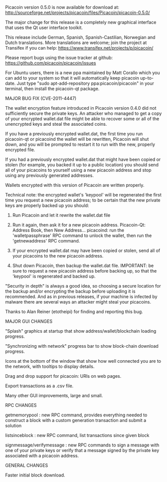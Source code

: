 Picacoin version 0.5.0 is now available for download at:
http://sourceforge.net/projects/picacoin/files/Picacoin/picacoin-0.5.0/

The major change for this release is a completely new graphical interface that uses the Qt user interface toolkit.

This release include German, Spanish, Spanish-Castilian, Norwegian and Dutch translations. More translations are welcome; join the project at Transifex if you can help:
https://www.transifex.net/projects/p/picacoin/

Please report bugs using the issue tracker at github:
https://github.com/picacoin/picacoin/issues

For Ubuntu users, there is a new ppa maintained by Matt Corallo which you can add to your system so that it will automatically keep picacoin up-to-date.  Just type "sudo apt-add-repository ppa:picacoin/picacoin" in your terminal, then install the picacoin-qt package.

MAJOR BUG FIX  (CVE-2011-4447)

The wallet encryption feature introduced in Picacoin version 0.4.0 did not sufficiently secure the private keys. An attacker who
managed to get a copy of your encrypted wallet.dat file might be able to recover some or all of the unencrypted keys and steal the
associated coins.

If you have a previously encrypted wallet.dat, the first time you run picacoin-qt or picacoind the wallet will be rewritten, Picacoin will
shut down, and you will be prompted to restart it to run with the new, properly encrypted file.

If you had a previously encrypted wallet.dat that might have been copied or stolen (for example, you backed it up to a public
location) you should send all of your picacoins to yourself using a new picacoin address and stop using any previously generated addresses.

Wallets encrypted with this version of Picacoin are written properly.

Technical note: the encrypted wallet's 'keypool' will be regenerated the first time you request a new picacoin address; to be certain that the
new private keys are properly backed up you should:

1. Run Picacoin and let it rewrite the wallet.dat file

2. Run it again, then ask it for a new picacoin address.
Picacoin-Qt: Address Book, then New Address...
picacoind: run the 'walletpassphrase' RPC command to unlock the wallet,  then run the 'getnewaddress' RPC command.

3. If your encrypted wallet.dat may have been copied or stolen, send  all of your picacoins to the new picacoin address.

4. Shut down Picacoin, then backup the wallet.dat file.
IMPORTANT: be sure to request a new picacoin address before backing up, so that the 'keypool' is regenerated and backed up.

"Security in depth" is always a good idea, so choosing a secure location for the backup and/or encrypting the backup before uploading it is recommended. And as in previous releases, if your machine is infected by malware there are several ways an attacker might steal your picacoins.

Thanks to Alan Reiner (etotheipi) for finding and reporting this bug.

MAJOR GUI CHANGES

"Splash" graphics at startup that show address/wallet/blockchain loading progress.

"Synchronizing with network" progress bar to show block-chain download progress.

Icons at the bottom of the window that show how well connected you are to the network, with tooltips to display details.

Drag and drop support for picacoin: URIs on web pages.

Export transactions as a .csv file.

Many other GUI improvements, large and small.

RPC CHANGES

getmemorypool : new RPC command, provides everything needed to construct a block with a custom generation transaction and submit a solution

listsinceblock : new RPC command, list transactions since given block

signmessage/verifymessage : new RPC commands to sign a message with one of your private keys or verify that a message signed by the private key associated with a picacoin address.

GENERAL CHANGES

Faster initial block download.
